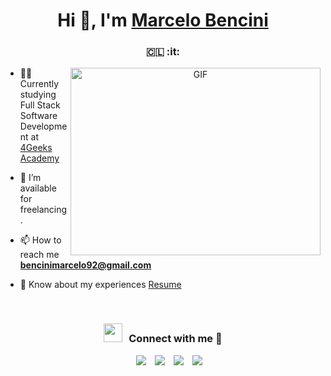 <h1 align="center">Hi 👋, I'm <a href="https://100rabhcsmc.github.io/Me.io/" target="blank">
Marcelo Bencini</a></h1>
<h3 align="center"> 🇨🇱 :it:</h3>

<a target="_blank" align="center">
  <img align="right" top="500" height="300" width="400" alt="GIF" src="https://media.giphy.com/media/SWoSkN6DxTszqIKEqv/giphy.gif">
</a>

- 👨‍💻 Currently studying Full Stack Software Development at <a href="https://4geeksacademy.com/us/index" target="blank">4Geeks Academy</a>

- 🤝 I’m available for freelancing.

- 📫 How to reach me **bencinimarcelo92@gmail.com**

- 📄 Know about my experiences <a href="https://github.com/marceloalejandrobencini" target="blank">Resume</a>
<br/>
<h3 align="center" > <img src="https://media.giphy.com/media/iY8CRBdQXODJSCERIr/giphy.gif" width="30" height="30" style="margin-right: 10px;">Connect with me 🤝 </h3>

<p align="center">

 <div align="center"  class="icons-social" style="margin-left: 10px;">
        <a style="margin-left: 10px;"  target="_blank" href="https://www.linkedin.com/in/marcelo-alejandro-bencini-b6041710b/">
			<img src="https://img.icons8.com/doodle/40/000000/linkedin--v2.png"></a>
        <a style="margin-left: 10px;" target="_blank" href="https://github.com/marceloalejandrobencini">
		<img src="https://img.icons8.com/doodle/40/000000/github--v1.png"></a>
        <a style="margin-left: 10px;" target="_blank" href="https://www.instagram.com/m.bencini/">
			<img src="https://img.icons8.com/doodle/40/000000/instagram-new--v2.png"></a>
		<a style="margin-left: 10px;" target="_blank" href="https://twitter.com/CheeloBencini">
			<img src="https://img.icons8.com/doodle/1x/twitter-squared--v2.png" ></a>
	
      

</p>
